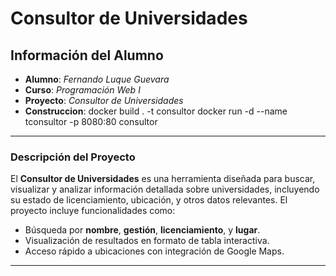 # **Consultor de Universidades**

## Información del Alumno

- **Alumno**: _Fernando Luque Guevara_
- **Curso**: _Programación Web I_
- **Proyecto**: _Consultor de Universidades_
- **Construccion**: 
    docker build . -t consultor
    docker run -d --name tconsultor -p 8080:80 consultor
---

### Descripción del Proyecto

El **Consultor de Universidades** es una herramienta diseñada para buscar, visualizar y analizar información detallada sobre universidades, incluyendo su estado de licenciamiento, ubicación, y otros datos relevantes. El proyecto incluye funcionalidades como:

- Búsqueda por **nombre**, **gestión**, **licenciamiento**, y **lugar**.
- Visualización de resultados en formato de tabla interactiva.
- Acceso rápido a ubicaciones con integración de Google Maps.

---

